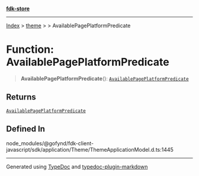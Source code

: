 [**fdk-store**](../../../README.md)
***

[Index](../../../API.md) > [theme](../../README.md) > [<internal>](../README.md) > AvailablePagePlatformPredicate

# Function: AvailablePagePlatformPredicate

> **AvailablePagePlatformPredicate**(): [`AvailablePagePlatformPredicate`](../type-aliases/type-alias.AvailablePagePlatformPredicate.md)

## Returns

[`AvailablePagePlatformPredicate`](../type-aliases/type-alias.AvailablePagePlatformPredicate.md)

## Defined In

node\_modules/@gofynd/fdk-client-javascript/sdk/application/Theme/ThemeApplicationModel.d.ts:1445

***
Generated using [TypeDoc](https://typedoc.org/) and [typedoc-plugin-markdown](https://www.npmjs.com/package/typedoc-plugin-markdown)
